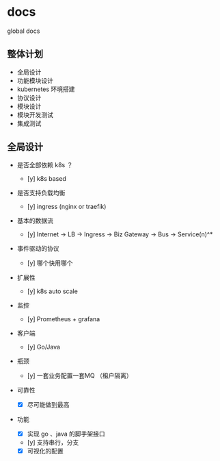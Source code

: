 # docs
global docs

## 整体计划

+ 全局设计
+ 功能模块设计
+ kubernetes 环境搭建
+ 协议设计
+ 模块设计
+ 模块开发测试
+ 集成测试

## 全局设计

+ 是否全部依赖 k8s ？
  + [y] k8s based

+ 是否支持负载均衡
  + [y] ingress (nginx or traefik)

+ 基本的数据流
  + [y] Internet -> LB -> Ingress -> Biz Gateway -> Bus -> Service(n)^*

+ 事件驱动的协议
  + [y] 哪个快用哪个

+ 扩展性
  + [y] k8s auto scale

+ 监控
  + [y] Prometheus + grafana

+ 客户端
  + [y] Go/Java

+ 瓶颈
  + [y] 一套业务配置一套MQ （租户隔离）

+ 可靠性
  + [x] 尽可能做到最高

+ 功能
  + [x] 实现 go 、java 的脚手架接口
  + [y] 支持串行，分支
  + [x] 可视化的配置
